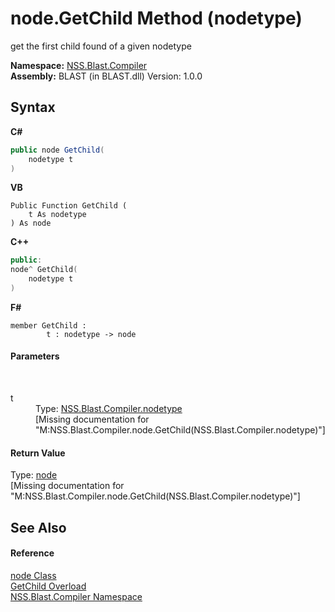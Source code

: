 # node.GetChild Method (nodetype)
 

get the first child found of a given nodetype

**Namespace:**&nbsp;<a href="26a25caa-f50b-92ad-f15c-dbb9db1493ae.md">NSS.Blast.Compiler</a><br />**Assembly:**&nbsp;BLAST (in BLAST.dll) Version: 1.0.0

## Syntax

**C#**<br />
``` C#
public node GetChild(
	nodetype t
)
```

**VB**<br />
``` VB
Public Function GetChild ( 
	t As nodetype
) As node
```

**C++**<br />
``` C++
public:
node^ GetChild(
	nodetype t
)
```

**F#**<br />
``` F#
member GetChild : 
        t : nodetype -> node 

```


#### Parameters
&nbsp;<dl><dt>t</dt><dd>Type: <a href="e28d8f32-0117-cb7b-5d31-0a3d9a5d6817.md">NSS.Blast.Compiler.nodetype</a><br />\[Missing <param name="t"/> documentation for "M:NSS.Blast.Compiler.node.GetChild(NSS.Blast.Compiler.nodetype)"\]</dd></dl>

#### Return Value
Type: <a href="7dc9b7e9-64ad-f224-ae1a-4e6639739f56.md">node</a><br />\[Missing <returns> documentation for "M:NSS.Blast.Compiler.node.GetChild(NSS.Blast.Compiler.nodetype)"\]

## See Also


#### Reference
<a href="7dc9b7e9-64ad-f224-ae1a-4e6639739f56.md">node Class</a><br /><a href="c179b338-ea64-d1e3-22bd-b5a9b20f00d8.md">GetChild Overload</a><br /><a href="26a25caa-f50b-92ad-f15c-dbb9db1493ae.md">NSS.Blast.Compiler Namespace</a><br />